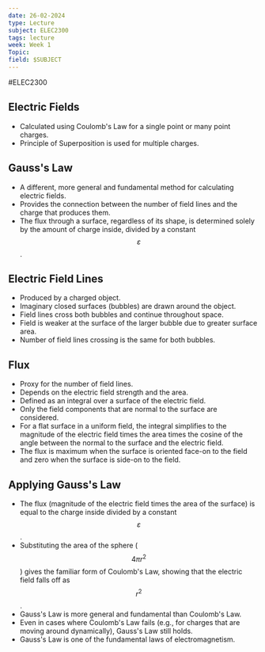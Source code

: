 ```yaml
---
date: 26-02-2024
type: Lecture
subject: ELEC2300
tags: lecture
week: Week 1
Topic:
field: $SUBJECT
---
```

#ELEC2300

## Electric Fields

- Calculated using Coulomb's Law for a single point or many point charges.
- Principle of Superposition is used for multiple charges.

## Gauss's Law

- A different, more general and fundamental method for calculating electric fields.
- Provides the connection between the number of field lines and the charge that produces them.
- The flux through a surface, regardless of its shape, is determined solely by the amount of charge inside, divided by a constant $$\varepsilon$$.

## Electric Field Lines

- Produced by a charged object.
- Imaginary closed surfaces (bubbles) are drawn around the object.
- Field lines cross both bubbles and continue throughout space.
- Field is weaker at the surface of the larger bubble due to greater surface area.
- Number of field lines crossing is the same for both bubbles.

## Flux

- Proxy for the number of field lines.
- Depends on the electric field strength and the area.
- Defined as an integral over a surface of the electric field.
- Only the field components that are normal to the surface are considered.
- For a flat surface in a uniform field, the integral simplifies to the magnitude of the electric field times the area times the cosine of the angle between the normal to the surface and the electric field.
- The flux is maximum when the surface is oriented face-on to the field and zero when the surface is side-on to the field.

## Applying Gauss's Law

- The flux (magnitude of the electric field times the area of the surface) is equal to the charge inside divided by a constant $$\varepsilon$$.
- Substituting the area of the sphere ($$4\pi r^2$$) gives the familiar form of Coulomb's Law, showing that the electric field falls off as $$r^2$$.
- Gauss's Law is more general and fundamental than Coulomb's Law.
- Even in cases where Coulomb's Law fails (e.g., for charges that are moving around dynamically), Gauss's Law still holds.
- Gauss's Law is one of the fundamental laws of electromagnetism.
